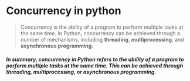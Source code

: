 # Concurrency in python

> Concurrency is the ability of a program to perform multiple tasks at the same time. In Python, concurrency can be achieved through a number of mechanisms, including **threading**, **multiprocessing**, and **asynchronous programming.**

##### ***In summary, concurrency in Python refers to the ability of a program to perform multiple tasks at the same time. This can be achieved through threading, multiprocessing, or asynchronous programming.***

